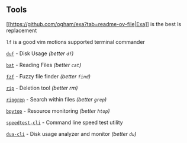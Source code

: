 

## Tools

[[https://github.com/ogham/exa?tab=readme-ov-file|Exa]] is the best ls replacement

`lf` is a good vim motions supported terminal commander

[`duf`](https://github.com/muesli/duf) - Disk Usage _(better `df`)_

[`bat`](https://github.com/sharkdp/bat) - Reading Files _(better `cat`)_

[`fzf`](https://github.com/junegunn/fzf) - Fuzzy file finder _(better `find`)_

[`rip`](https://github.com/nivekuil/rip) - Deletion tool _(better rm)_

[`ripgrep`](https://github.com/BurntSushi/ripgrep) - Search within files _(better `grep`)_

[`bpytop`](https://github.com/aristocratos/bpytop) - Resource monitoring _(better `htop`)_

[`speedtest-cli`](https://github.com/sivel/speedtest-cli) - Command line speed test utility

[`dua-cli`](https://github.com/Byron/dua-cli) - Disk usage analyzer and monitor _(better `du`)_
